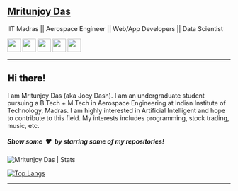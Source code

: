 ## [Mritunjoy Das](https://joeydash.github.io)
IIT Madras || Aerospace Engineer || Web/App Developers || Data Scientist

<a href="https://twitter.com/Joey__dash"><img height="30" src="https://img.shields.io/badge/twitter-%231DA1F2.svg?&style=for-the-badge&logo=twitter&logoColor=white" /></a>
<a href="mailto://joydassudipta@gmail.com"><img height="30" src = "https://img.shields.io/badge/gmail-c14438?&style=for-the-badge&logo=gmail&logoColor=white"></a>
<a href="https://www.linkedin.com/in/joeydash"><img height="30" src="https://img.shields.io/badge/linkedin-blue.svg?&style=for-the-badge&logo=linkedin&logoColor=white" /></a>
<a href="https://medium.com/@mritunjoydas"><img height="30" src="https://img.shields.io/badge/-Medium-000000.svg?&style=for-the-badge&logo=Medium&logoColor=white" /></a>
<a href="https://www.facebook.com/joey.dash.927"><img height="30" src = "https://img.shields.io/badge/Facebook-036be4.svg?&style=for-the-badge&logo=facebook&logoColor=white"></a>
<hr/>

<h2>𝐇i 𝐭𝐡𝐞𝐫𝐞!</h2>
I am Mritunjoy Das (aka Joey Dash). I am an undergraduate student pursuing a B.Tech + M.Tech in Aerospace Engineering at Indian Institute of Technology, Madras.
I am highly interested in Artificial Intelligent and hope to contribute to this field. My interests includes programming, stock trading, music, etc.



<h5>Show some &nbsp;❤️&nbsp; by starring some of my repositories!</h5>
<p> <img src="https://github-readme-stats.vercel.app/api?username=joeydash&show_icons=true&theme=gotham" alt="Mritunjoy Das | Stats"/>

[![Top Langs](https://github-readme-stats.vercel.app/api/top-langs/?username=joeydash&theme=gotham)](https://github-readme-stats.vercel.app/api/top-langs/?username=joeydash)
<hr/>
